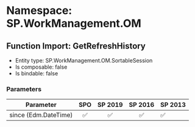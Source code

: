 # Namespace: SP.WorkManagement.OM

## Function Import: GetRefreshHistory

- Entity type: SP.WorkManagement.OM.SortableSession
- Is composable: false
- Is bindable: false

### Parameters

Parameter | SPO | SP 2019 | SP 2016 | SP 2013
----------|:---:|:-------:|:-------:|:-------
since (Edm.DateTime) | ✅ | ✅ | ✅ | ✅
